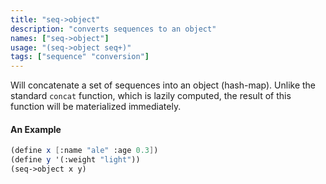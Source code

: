 ```yaml
---
title: "seq->object"
description: "converts sequences to an object"
names: ["seq->object"]
usage: "(seq->object seq+)"
tags: ["sequence" "conversion"]
---
```


Will concatenate a set of sequences into an object (hash-map). Unlike the standard `concat` function, which is lazily computed, the result of this function will be materialized immediately.

#### An Example

```scheme
(define x [:name "ale" :age 0.3])
(define y '(:weight "light"))
(seq->object x y)
```
